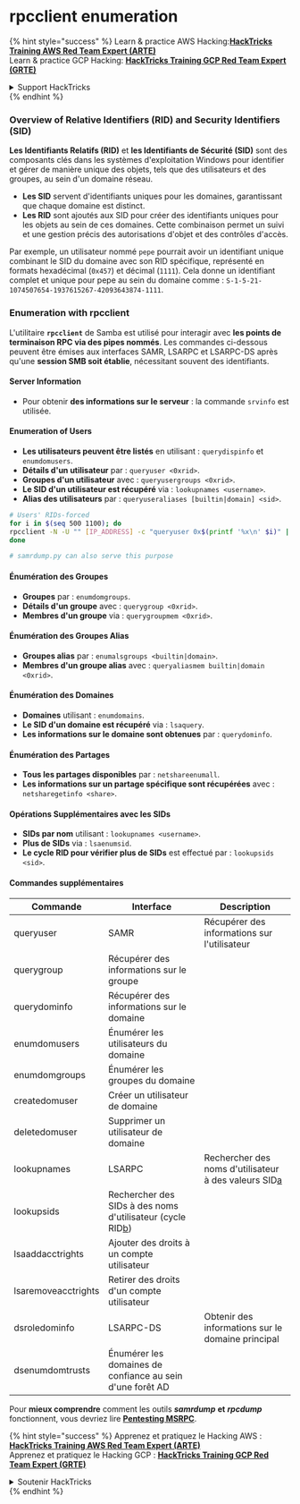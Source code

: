 # rpcclient enumeration

{% hint style="success" %}
Learn & practice AWS Hacking:<img src="/.gitbook/assets/arte.png" alt="" data-size="line">[**HackTricks Training AWS Red Team Expert (ARTE)**](https://training.hacktricks.xyz/courses/arte)<img src="/.gitbook/assets/arte.png" alt="" data-size="line">\
Learn & practice GCP Hacking: <img src="/.gitbook/assets/grte.png" alt="" data-size="line">[**HackTricks Training GCP Red Team Expert (GRTE)**<img src="/.gitbook/assets/grte.png" alt="" data-size="line">](https://training.hacktricks.xyz/courses/grte)

<details>

<summary>Support HackTricks</summary>

* Check the [**subscription plans**](https://github.com/sponsors/carlospolop)!
* **Join the** 💬 [**Discord group**](https://discord.gg/hRep4RUj7f) or the [**telegram group**](https://t.me/peass) or **follow** us on **Twitter** 🐦 [**@hacktricks\_live**](https://twitter.com/hacktricks\_live)**.**
* **Share hacking tricks by submitting PRs to the** [**HackTricks**](https://github.com/carlospolop/hacktricks) and [**HackTricks Cloud**](https://github.com/carlospolop/hacktricks-cloud) github repos.

</details>
{% endhint %}

### Overview of Relative Identifiers (RID) and Security Identifiers (SID)

**Les Identifiants Relatifs (RID)** et **les Identifiants de Sécurité (SID)** sont des composants clés dans les systèmes d'exploitation Windows pour identifier et gérer de manière unique des objets, tels que des utilisateurs et des groupes, au sein d'un domaine réseau.

- **Les SID** servent d'identifiants uniques pour les domaines, garantissant que chaque domaine est distinct.
- **Les RID** sont ajoutés aux SID pour créer des identifiants uniques pour les objets au sein de ces domaines. Cette combinaison permet un suivi et une gestion précis des autorisations d'objet et des contrôles d'accès.

Par exemple, un utilisateur nommé `pepe` pourrait avoir un identifiant unique combinant le SID du domaine avec son RID spécifique, représenté en formats hexadécimal (`0x457`) et décimal (`1111`). Cela donne un identifiant complet et unique pour pepe au sein du domaine comme : `S-1-5-21-1074507654-1937615267-42093643874-1111`.


### **Enumeration with rpcclient**

L'utilitaire **`rpcclient`** de Samba est utilisé pour interagir avec **les points de terminaison RPC via des pipes nommés**. Les commandes ci-dessous peuvent être émises aux interfaces SAMR, LSARPC et LSARPC-DS après qu'une **session SMB soit établie**, nécessitant souvent des identifiants.

#### Server Information

* Pour obtenir **des informations sur le serveur** : la commande `srvinfo` est utilisée.

#### Enumeration of Users

* **Les utilisateurs peuvent être listés** en utilisant : `querydispinfo` et `enumdomusers`.
* **Détails d'un utilisateur** par : `queryuser <0xrid>`.
* **Groupes d'un utilisateur** avec : `queryusergroups <0xrid>`.
* **Le SID d'un utilisateur est récupéré** via : `lookupnames <username>`.
* **Alias des utilisateurs** par : `queryuseraliases [builtin|domain] <sid>`.
```bash
# Users' RIDs-forced
for i in $(seq 500 1100); do
rpcclient -N -U "" [IP_ADDRESS] -c "queryuser 0x$(printf '%x\n' $i)" | grep "User Name\|user_rid\|group_rid" && echo "";
done

# samrdump.py can also serve this purpose
```
#### Énumération des Groupes

* **Groupes** par : `enumdomgroups`.
* **Détails d'un groupe** avec : `querygroup <0xrid>`.
* **Membres d'un groupe** via : `querygroupmem <0xrid>`.

#### Énumération des Groupes Alias

* **Groupes alias** par : `enumalsgroups <builtin|domain>`.
* **Membres d'un groupe alias** avec : `queryaliasmem builtin|domain <0xrid>`.

#### Énumération des Domaines

* **Domaines** utilisant : `enumdomains`.
* **Le SID d'un domaine est récupéré** via : `lsaquery`.
* **Les informations sur le domaine sont obtenues** par : `querydominfo`.

#### Énumération des Partages

* **Tous les partages disponibles** par : `netshareenumall`.
* **Les informations sur un partage spécifique sont récupérées** avec : `netsharegetinfo <share>`.

#### Opérations Supplémentaires avec les SIDs

* **SIDs par nom** utilisant : `lookupnames <username>`.
* **Plus de SIDs** via : `lsaenumsid`.
* **Le cycle RID pour vérifier plus de SIDs** est effectué par : `lookupsids <sid>`.

#### **Commandes supplémentaires**

| **Commande**        | **Interface**                                                                                                                                     | **Description**                                                                                                                           |
| ------------------- | ------------------------------------------------------------------------------------------------------------------------------------------------- | ----------------------------------------------------------------------------------------------------------------------------------------- |
| queryuser           | SAMR                                                                                                                                              | Récupérer des informations sur l'utilisateur                                                                                              |
| querygroup          | Récupérer des informations sur le groupe                                                                                                         |                                                                                                                                           |
| querydominfo        | Récupérer des informations sur le domaine                                                                                                        |                                                                                                                                           |
| enumdomusers        | Énumérer les utilisateurs du domaine                                                                                                             |                                                                                                                                           |
| enumdomgroups       | Énumérer les groupes du domaine                                                                                                                |                                                                                                                                           |
| createdomuser       | Créer un utilisateur de domaine                                                                                                                  |                                                                                                                                           |
| deletedomuser       | Supprimer un utilisateur de domaine                                                                                                              |                                                                                                                                           |
| lookupnames         | LSARPC                                                                                                                                            | Rechercher des noms d'utilisateur à des valeurs SID[a](https://learning.oreilly.com/library/view/network-security-assessment/9781491911044/ch08.html#ch08fn8) |
| lookupsids          | Rechercher des SIDs à des noms d'utilisateur (cycle RID[b](https://learning.oreilly.com/library/view/network-security-assessment/9781491911044/ch08.html#ch08fn9)) |                                                                                                                                           |
| lsaaddacctrights    | Ajouter des droits à un compte utilisateur                                                                                                        |                                                                                                                                           |
| lsaremoveacctrights | Retirer des droits d'un compte utilisateur                                                                                                        |                                                                                                                                           |
| dsroledominfo       | LSARPC-DS                                                                                                                                         | Obtenir des informations sur le domaine principal                                                                                         |
| dsenumdomtrusts     | Énumérer les domaines de confiance au sein d'une forêt AD                                                                                         |                                                                                                                                           |

Pour **mieux comprendre** comment les outils _**samrdump**_ **et** _**rpcdump**_ fonctionnent, vous devriez lire [**Pentesting MSRPC**](../135-pentesting-msrpc.md).

{% hint style="success" %}
Apprenez et pratiquez le Hacking AWS :<img src="/.gitbook/assets/arte.png" alt="" data-size="line">[**HackTricks Training AWS Red Team Expert (ARTE)**](https://training.hacktricks.xyz/courses/arte)<img src="/.gitbook/assets/arte.png" alt="" data-size="line">\
Apprenez et pratiquez le Hacking GCP : <img src="/.gitbook/assets/grte.png" alt="" data-size="line">[**HackTricks Training GCP Red Team Expert (GRTE)**<img src="/.gitbook/assets/grte.png" alt="" data-size="line">](https://training.hacktricks.xyz/courses/grte)

<details>

<summary>Soutenir HackTricks</summary>

* Consultez les [**plans d'abonnement**](https://github.com/sponsors/carlospolop) !
* **Rejoignez le** 💬 [**groupe Discord**](https://discord.gg/hRep4RUj7f) ou le [**groupe telegram**](https://t.me/peass) ou **suivez-nous sur** **Twitter** 🐦 [**@hacktricks\_live**](https://twitter.com/hacktricks\_live)**.**
* **Partagez des astuces de hacking en soumettant des PRs aux** [**HackTricks**](https://github.com/carlospolop/hacktricks) et [**HackTricks Cloud**](https://github.com/carlospolop/hacktricks-cloud) dépôts GitHub.

</details>
{% endhint %}
